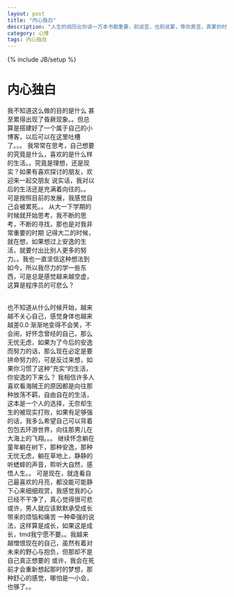 ```yaml
---
layout: post
title: "内心独白"
description: "人生的阅历比你读一万本书都重要，别说苦，也别说累，等你真苦，真累的时候，你真的什么都不会说了，所以，你是幸福的。。。"
category: 心悸
tags: 内心独白
---
```

{% include JB/setup %}
<div class="in-center" style="width:200px">
	<h1>内心独白</h1>
	<p>我不知道这么做的目的是什么	甚至累得出现了昏厥现象。。但总算是搭建好了一个属于自己的小博客，以后可以在这里吐槽了。。。
	我常常在思考，自己想要的究竟是什么，喜欢的是什么样的生活。。究竟是理想，还是现实？如果有喜欢探讨的朋友，欢迎来一起交朋友
	说实话，我对以后的生活还是充满着向往的。。可是按照目前的发展，我感觉自己会被累死。。
	从大一下学期的时候就开始思考，我不断的思考，不断的寻找，那也是对我非常重要的时期
	记得大二的时候，就在想，如果想过上安逸的生活，就要付出比别人更多的努力。。我也一直坚信这种想法到如今，所以我尽力的学一些东西，可是总是感觉越来越空虚，这算是程序员的可悲么？</p>
	<br />
	也不知道从什么时候开始，越来越不关心自己，感觉身体也越来越差0.0
	渐渐地变得不会笑，不会闹，好怀念曾经的自己，那么无忧无虑，如果为了今后的安逸而努力的话，那么现在必定是要拼命努力的，可是反过来想，如果你习惯了这种”充实“的生活，你安逸的下来么？
	我相信许多人喜欢看海贼王的原因都是向往那种放荡不羁，自由自在的生活，这本是一个人的选择，无奈却生生的被现实打败，如果有足够强的话，我多么希望自己可以背着包包去环游世界，向往那男儿在大海上的飞翔。。。
	继续怀念躺在童年躺在树下，那种安逸，那种无忧无虑，躺在草地上，静静的听蟋蟀的声音，聆听大自然，感悟人生。。
	可是现在，就连看自己最喜欢的月亮，都没能可能静下心来细细观赏，我感觉我的心已经不干净了，真心觉得很可悲
	或许，男人就应该默默承受成长带来的烦恼和痛苦
	一种牵强的说法，这样算是成长，如果这是成长，tmd我宁愿不要。。我越来越憎恨现在的自己，虽然有着对未来的野心与抱负，但那却不是自己真正想要的
	或许，我会在死前才会重新想起那时的梦想，那种舒心的感觉，哪怕是一小会，也够了。。
</div>

